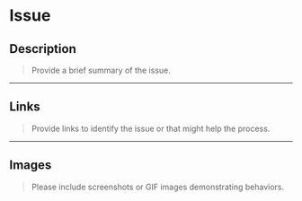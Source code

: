 # Issue

## Description

> Provide a brief summary of the issue.

---

## Links

> Provide links to identify the issue or that might help the process.

---

## Images

> Please include screenshots or GIF images demonstrating behaviors.
